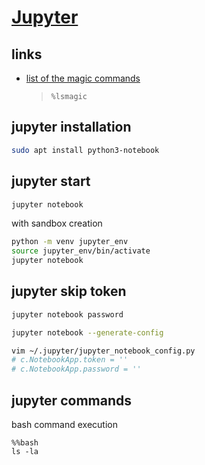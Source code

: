 # [Jupyter](https://jupyter.org/)

## links
* [list of the magic commands](https://ipython.readthedocs.io/en/stable/interactive/magics.html)
  > `%lsmagic`


## jupyter installation
```sh
sudo apt install python3-notebook
```

## jupyter start
```sh
jupyter notebook
```
with sandbox creation
```sh
python -m venv jupyter_env
source jupyter_env/bin/activate   
jupyter notebook
```

## jupyter skip token
```sh
jupyter notebook password
```
```sh
jupyter notebook --generate-config
```
```sh
vim ~/.jupyter/jupyter_notebook_config.py
# c.NotebookApp.token = ''
# c.NotebookApp.password = ''
```


## jupyter commands
bash command execution
```
%%bash
ls -la
```
